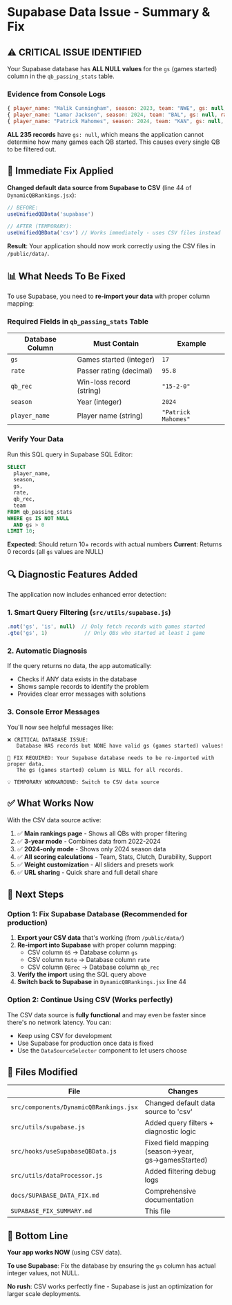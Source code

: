# Supabase Data Issue - Summary & Fix

## ⚠️ CRITICAL ISSUE IDENTIFIED

Your Supabase database has **ALL NULL values** for the `gs` (games started) column in the `qb_passing_stats` table.

### Evidence from Console Logs

```javascript
{ player_name: "Malik Cunningham", season: 2023, team: "NWE", gs: null, rate: null, qb_rec: "" }
{ player_name: "Lamar Jackson", season: 2024, team: "BAL", gs: null, rate: null, qb_rec: "" }
{ player_name: "Patrick Mahomes", season: 2024, team: "KAN", gs: null, rate: null, qb_rec: "" }
```

**ALL 235 records** have `gs: null`, which means the application cannot determine how many games each QB started. This causes every single QB to be filtered out.

## 🔧 Immediate Fix Applied

**Changed default data source from Supabase to CSV** (line 44 of `DynamicQBRankings.jsx`):

```javascript
// BEFORE:
useUnifiedQBData('supabase')

// AFTER (TEMPORARY):
useUnifiedQBData('csv') // Works immediately - uses CSV files instead
```

**Result**: Your application should now work correctly using the CSV files in `/public/data/`.

## 📊 What Needs To Be Fixed

To use Supabase, you need to **re-import your data** with proper column mapping:

### Required Fields in `qb_passing_stats` Table

| Database Column | Must Contain | Example |
|----------------|--------------|---------|
| `gs` | Games started (integer) | `17` |
| `rate` | Passer rating (decimal) | `95.8` |
| `qb_rec` | Win-loss record (string) | `"15-2-0"` |
| `season` | Year (integer) | `2024` |
| `player_name` | Player name (string) | `"Patrick Mahomes"` |

### Verify Your Data

Run this SQL query in Supabase SQL Editor:

```sql
SELECT 
  player_name, 
  season, 
  gs, 
  rate, 
  qb_rec,
  team
FROM qb_passing_stats 
WHERE gs IS NOT NULL 
  AND gs > 0
LIMIT 10;
```

**Expected**: Should return 10+ records with actual numbers
**Current**: Returns 0 records (all `gs` values are NULL)

## 🔍 Diagnostic Features Added

The application now includes enhanced error detection:

### 1. Smart Query Filtering (`src/utils/supabase.js`)

```javascript
.not('gs', 'is', null)  // Only fetch records with games started
.gte('gs', 1)            // Only QBs who started at least 1 game
```

### 2. Automatic Diagnosis

If the query returns no data, the app automatically:
- Checks if ANY data exists in the database
- Shows sample records to identify the problem
- Provides clear error messages with solutions

### 3. Console Error Messages

You'll now see helpful messages like:

```
❌ CRITICAL DATABASE ISSUE:
   Database HAS records but NONE have valid gs (games started) values!
   
🔧 FIX REQUIRED: Your Supabase database needs to be re-imported with proper data.
   The gs (games started) column is NULL for all records.

💡 TEMPORARY WORKAROUND: Switch to CSV data source
```

## ✅ What Works Now

With the CSV data source active:

1. ✅ **Main rankings page** - Shows all QBs with proper filtering
2. ✅ **3-year mode** - Combines data from 2022-2024  
3. ✅ **2024-only mode** - Shows only 2024 season data
4. ✅ **All scoring calculations** - Team, Stats, Clutch, Durability, Support
5. ✅ **Weight customization** - All sliders and presets work
6. ✅ **URL sharing** - Quick share and full detail share

## 📝 Next Steps

### Option 1: Fix Supabase Database (Recommended for production)

1. **Export your CSV data** that's working (from `/public/data/`)
2. **Re-import into Supabase** with proper column mapping:
   - CSV column `GS` → Database column `gs`
   - CSV column `Rate` → Database column `rate`
   - CSV column `QBrec` → Database column `qb_rec`
3. **Verify the import** using the SQL query above
4. **Switch back to Supabase** in `DynamicQBRankings.jsx` line 44

### Option 2: Continue Using CSV (Works perfectly)

The CSV data source is **fully functional** and may even be faster since there's no network latency. You can:

- Keep using CSV for development
- Use Supabase for production once data is fixed
- Use the `DataSourceSelector` component to let users choose

## 📂 Files Modified

| File | Changes |
|------|---------|
| `src/components/DynamicQBRankings.jsx` | Changed default data source to 'csv' |
| `src/utils/supabase.js` | Added query filters + diagnostic logic |
| `src/hooks/useSupabaseQBData.js` | Fixed field mapping (season→year, gs→gamesStarted) |
| `src/utils/dataProcessor.js` | Added filtering debug logs |
| `docs/SUPABASE_DATA_FIX.md` | Comprehensive documentation |
| `SUPABASE_FIX_SUMMARY.md` | This file |

## 🎯 Bottom Line

**Your app works NOW** (using CSV data).

**To use Supabase**: Fix the database by ensuring the `gs` column has actual integer values, not NULL.

**No rush**: CSV works perfectly fine - Supabase is just an optimization for larger scale deployments.

